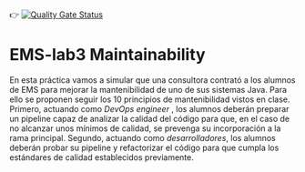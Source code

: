 :point_right: [![Quality Gate Status](http://c1.etsisi.upm.es:8888/api/project_badges/measure?project=ETSISI-EMS_ems2025-lab-3-mantenibilidad-equipo_alonso_alberto_d6a4520a-95ce-4365-bb26-36d693b9e708&metric=alert_status&token=sqb_2efbd9804ee08e5c6ee51289ec7c75e65ecb62a8)](http://c1.etsisi.upm.es:8888/dashboard?id=ETSISI-EMS_ems2025-lab-3-mantenibilidad-equipo_alonso_alberto_d6a4520a-95ce-4365-bb26-36d693b9e708)

# EMS-lab3 Maintainability

En esta práctica vamos a simular que una consultora contrató a los alumnos de EMS para mejorar la mantenibilidad de uno de sus sistemas Java. Para ello se proponen seguir los 10 principios de mantenibilidad vistos en clase. Primero, actuando como *DevOps engineer* , los alumnos deberán preparar un pipeline capaz de analizar la calidad del código para que, en el caso de no alcanzar unos mínimos de calidad, se prevenga su incorporación a la rama principal. Segundo, actuando como *desarrolladores*, los alumnos deberán probar su pipeline y refactorizar el código para que cumpla los estándares de calidad establecidos previamente.
